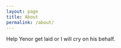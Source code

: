 ```yaml
---
layout: page
title: About
permalink: /about/
---
```


 Help Yenor get laid or I will cry on his behalf. 
